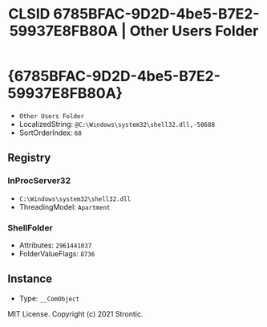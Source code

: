 ﻿---
title: "CLSID 6785BFAC-9D2D-4be5-B7E2-59937E8FB80A | Other Users Folder"
excerpt: What is COM-Object CLSID 6785BFAC-9D2D-4be5-B7E2-59937E8FB80A?
---

# {6785BFAC-9D2D-4be5-B7E2-59937E8FB80A}

* `Other Users Folder`
* LocalizedString: `@C:\Windows\system32\shell32.dll,-50688`
* SortOrderIndex: `68`

## Registry


### InProcServer32

* `C:\Windows\system32\shell32.dll`
* ThreadingModel: `Apartment`

### ShellFolder

* Attributes: `2961441037`
* FolderValueFlags: `8736`

## Instance

* Type: `__ComObject`

MIT License. Copyright (c) 2021 Strontic.


